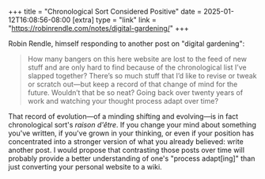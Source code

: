 +++
title = "Chronological Sort Considered Positive"
date = 2025-01-12T16:08:56-08:00
[extra]
type = "link"
link = "https://robinrendle.com/notes/digital-gardening/"
+++

Robin Rendle, himself responding to another post on "digital gardening":

> How many bangers on this here website are lost to the feed of new
> stuff and are only hard to find because of the chronological list I’ve
> slapped together? There’s so much stuff that I’d like to revise or
> tweak or scratch out—but keep a record of that change of mind for the
> future. Wouldn’t that be so neat? Going back over twenty years of work
> and watching your thought process adapt over time?

That record of evolution—of a minding shifting and evolving—is in fact
chronological sort's *raison d'être*. If you change your mind about
something you've written, if you've grown in your thinking, or even if
your position has concentrated into a stronger version of what you
already believed: write another post. I would propose that contrasting
those posts over time will probably provide a better understanding of
one's "process adapt[ing]" than just converting your personal website to
a wiki.

<!-- more -->
